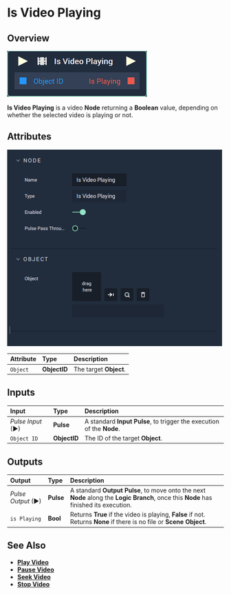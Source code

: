# Is Video Playing

## Overview

![The Is Video Playing Node.](../../../.gitbook/assets/node-is-video-playing.png)

**Is Video Playing** is a video **Node** returning a **Boolean** value, depending on whether the selected video is playing or not.

## Attributes

![The Is Video Playing Node Attributes.](../../../.gitbook/assets/node-is-video-playing-attr.png)

| Attribute | Type | Description |
| :--- | :--- | :--- |
| `Object` | **ObjectID** | The target **Object**. |

## Inputs

| Input | Type | Description |
| :--- | :--- | :--- |
| _Pulse Input_ \(►\) | **Pulse** | A standard **Input Pulse**, to trigger the execution of the **Node**. |
| `Object ID` | **ObjectID** | The ID of the target **Object**. |

## Outputs

| Output | Type | Description |
| :--- | :--- | :--- |
| _Pulse Output_ \(►\) | **Pulse** | A standard **Output Pulse**, to move onto the next **Node** along the **Logic Branch**, once this **Node** has finished its execution. |
| `is Playing` | **Bool** | Returns **True** if the video is playing, **False** if not. Returns **None** if there is no file or **Scene Object**. |

## See Also

* [**Play Video**](playvideo.md)
* [**Pause Video**](pausevideo.md)
* [**Seek Video**](seekvideo.md)
* [**Stop Video**](stopvideo.md)

